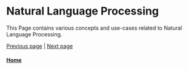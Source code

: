 # Natural Language Processing 

This Page contains various concepts and use-cases related to Natural Language Processing.


[Previous page](github-pages-url.md) | [Next page](add-github-pages-preview.md)

#### [Home](./README.md) 
